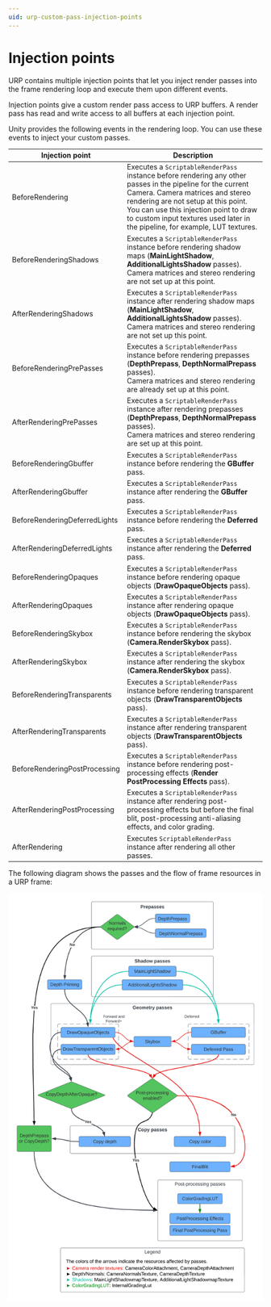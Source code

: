 ```yaml
---
uid: urp-custom-pass-injection-points
---
```

# Injection points

URP contains multiple injection points that let you inject render passes into the frame rendering loop and execute them upon different events.

Injection points give a custom render pass access to URP buffers. A render pass has read and write access to all buffers at each injection point.

Unity provides the following events in the rendering loop. You can use these events to inject your custom passes.

| **Injection point** | **Description** |
|---------------------|-----------------|
| BeforeRendering | Executes a `ScriptableRenderPass` instance before rendering any other passes in the pipeline for the current Camera. Camera matrices and stereo rendering are not setup at this point. You can use this injection point to draw to custom input textures used later in the pipeline, for example, LUT textures. |
| BeforeRenderingShadows | Executes a `ScriptableRenderPass` instance before rendering shadow maps (**MainLightShadow**, **AdditionalLightsShadow** passes).<br/>Camera matrices and stereo rendering are not set up at this point. |
| AfterRenderingShadows | Executes a `ScriptableRenderPass` instance after rendering shadow maps (**MainLightShadow**, **AdditionalLightsShadow** passes).<br/>Camera matrices and stereo rendering are not set up this point. |
| BeforeRenderingPrePasses | Executes a `ScriptableRenderPass` instance before rendering prepasses (**DepthPrepass**, **DepthNormalPrepass** passes).<br/>Camera matrices and stereo rendering are already set up at this point. |
| AfterRenderingPrePasses | Executes a `ScriptableRenderPass` instance after rendering prepasses (**DepthPrepass**, **DepthNormalPrepass** passes).<br/>Camera matrices and stereo rendering are set up at this point. |
| BeforeRenderingGbuffer | Executes a `ScriptableRenderPass` instance before rendering the **GBuffer** pass. |
| AfterRenderingGbuffer | Executes a `ScriptableRenderPass` instance after rendering the **GBuffer** pass. |
| BeforeRenderingDeferredLights | Executes a `ScriptableRenderPass` instance before rendering the **Deferred** pass. |
| AfterRenderingDeferredLights | Executes a `ScriptableRenderPass` instance after rendering the **Deferred** pass. |
| BeforeRenderingOpaques | Executes a `ScriptableRenderPass` instance before rendering opaque objects (**DrawOpaqueObjects** pass). |
| AfterRenderingOpaques | Executes a `ScriptableRenderPass` instance after rendering opaque objects (**DrawOpaqueObjects** pass). |
| BeforeRenderingSkybox | Executes a `ScriptableRenderPass` instance before rendering the skybox (**Camera.RenderSkybox** pass). |
| AfterRenderingSkybox | Executes a `ScriptableRenderPass` instance after rendering the skybox (**Camera.RenderSkybox** pass). |
| BeforeRenderingTransparents | Executes a `ScriptableRenderPass` instance before rendering transparent objects (**DrawTransparentObjects** pass). |
| AfterRenderingTransparents | Executes a `ScriptableRenderPass` instance after rendering transparent objects (**DrawTransparentObjects** pass). |
| BeforeRenderingPostProcessing | Executes a `ScriptableRenderPass` instance before rendering post-processing effects (**Render PostProcessing Effects** pass). |
| AfterRenderingPostProcessing | Executes a `ScriptableRenderPass` instance after rendering post-processing effects but before the final blit, post-processing anti-aliasing effects, and color grading. |
| AfterRendering | Executes `ScriptableRenderPass` instance after rendering all other passes. |

The following diagram shows the passes and the flow of frame resources in a URP frame:

![URP frame rendering graph and pases](../Images/customizing-urp/urp-frame-graph-passes.png)
